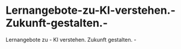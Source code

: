 # Lernangebote-zu-KI-verstehen.-Zukunft-gestalten.-
Lernangebote zu - KI verstehen. Zukunft gestalten. - 

